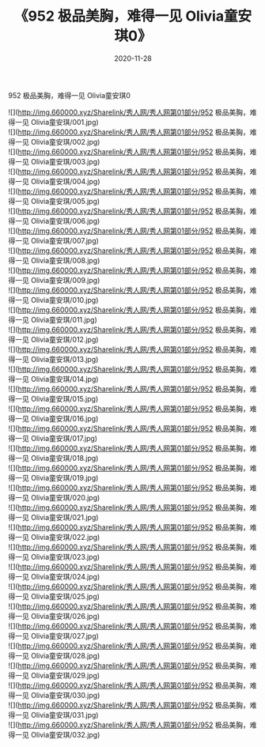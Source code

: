 ﻿---
layout: post
title:  《952 极品美胸，难得一见 Olivia童安琪0》
date:   2020-11-28
img: http://img.660000.xyz/Sharelink/秀人网/秀人网第01部分/952 极品美胸，难得一见 Olivia童安琪0/000.jpg
categories: [美女, 清纯, 唯美]
---

952 极品美胸，难得一见 Olivia童安琪0

  ![](http://img.660000.xyz/Sharelink/秀人网/秀人网第01部分/952 极品美胸，难得一见 Olivia童安琪/001.jpg) <br> ![](http://img.660000.xyz/Sharelink/秀人网/秀人网第01部分/952 极品美胸，难得一见 Olivia童安琪/002.jpg) <br> ![](http://img.660000.xyz/Sharelink/秀人网/秀人网第01部分/952 极品美胸，难得一见 Olivia童安琪/003.jpg) <br> ![](http://img.660000.xyz/Sharelink/秀人网/秀人网第01部分/952 极品美胸，难得一见 Olivia童安琪/004.jpg) <br> ![](http://img.660000.xyz/Sharelink/秀人网/秀人网第01部分/952 极品美胸，难得一见 Olivia童安琪/005.jpg) <br> ![](http://img.660000.xyz/Sharelink/秀人网/秀人网第01部分/952 极品美胸，难得一见 Olivia童安琪/006.jpg) <br> ![](http://img.660000.xyz/Sharelink/秀人网/秀人网第01部分/952 极品美胸，难得一见 Olivia童安琪/007.jpg) <br> ![](http://img.660000.xyz/Sharelink/秀人网/秀人网第01部分/952 极品美胸，难得一见 Olivia童安琪/008.jpg) <br> ![](http://img.660000.xyz/Sharelink/秀人网/秀人网第01部分/952 极品美胸，难得一见 Olivia童安琪/009.jpg) <br> ![](http://img.660000.xyz/Sharelink/秀人网/秀人网第01部分/952 极品美胸，难得一见 Olivia童安琪/010.jpg) <br> ![](http://img.660000.xyz/Sharelink/秀人网/秀人网第01部分/952 极品美胸，难得一见 Olivia童安琪/011.jpg) <br> ![](http://img.660000.xyz/Sharelink/秀人网/秀人网第01部分/952 极品美胸，难得一见 Olivia童安琪/012.jpg) <br> ![](http://img.660000.xyz/Sharelink/秀人网/秀人网第01部分/952 极品美胸，难得一见 Olivia童安琪/013.jpg) <br> ![](http://img.660000.xyz/Sharelink/秀人网/秀人网第01部分/952 极品美胸，难得一见 Olivia童安琪/014.jpg) <br> ![](http://img.660000.xyz/Sharelink/秀人网/秀人网第01部分/952 极品美胸，难得一见 Olivia童安琪/015.jpg) <br> ![](http://img.660000.xyz/Sharelink/秀人网/秀人网第01部分/952 极品美胸，难得一见 Olivia童安琪/016.jpg) <br> ![](http://img.660000.xyz/Sharelink/秀人网/秀人网第01部分/952 极品美胸，难得一见 Olivia童安琪/017.jpg) <br> ![](http://img.660000.xyz/Sharelink/秀人网/秀人网第01部分/952 极品美胸，难得一见 Olivia童安琪/018.jpg) <br> ![](http://img.660000.xyz/Sharelink/秀人网/秀人网第01部分/952 极品美胸，难得一见 Olivia童安琪/019.jpg) <br> ![](http://img.660000.xyz/Sharelink/秀人网/秀人网第01部分/952 极品美胸，难得一见 Olivia童安琪/020.jpg) <br> ![](http://img.660000.xyz/Sharelink/秀人网/秀人网第01部分/952 极品美胸，难得一见 Olivia童安琪/021.jpg) <br> ![](http://img.660000.xyz/Sharelink/秀人网/秀人网第01部分/952 极品美胸，难得一见 Olivia童安琪/022.jpg) <br> ![](http://img.660000.xyz/Sharelink/秀人网/秀人网第01部分/952 极品美胸，难得一见 Olivia童安琪/023.jpg) <br> ![](http://img.660000.xyz/Sharelink/秀人网/秀人网第01部分/952 极品美胸，难得一见 Olivia童安琪/024.jpg) <br> ![](http://img.660000.xyz/Sharelink/秀人网/秀人网第01部分/952 极品美胸，难得一见 Olivia童安琪/025.jpg) <br> ![](http://img.660000.xyz/Sharelink/秀人网/秀人网第01部分/952 极品美胸，难得一见 Olivia童安琪/026.jpg) <br> ![](http://img.660000.xyz/Sharelink/秀人网/秀人网第01部分/952 极品美胸，难得一见 Olivia童安琪/027.jpg) <br> ![](http://img.660000.xyz/Sharelink/秀人网/秀人网第01部分/952 极品美胸，难得一见 Olivia童安琪/028.jpg) <br> ![](http://img.660000.xyz/Sharelink/秀人网/秀人网第01部分/952 极品美胸，难得一见 Olivia童安琪/029.jpg) <br> ![](http://img.660000.xyz/Sharelink/秀人网/秀人网第01部分/952 极品美胸，难得一见 Olivia童安琪/030.jpg) <br> ![](http://img.660000.xyz/Sharelink/秀人网/秀人网第01部分/952 极品美胸，难得一见 Olivia童安琪/031.jpg) <br> ![](http://img.660000.xyz/Sharelink/秀人网/秀人网第01部分/952 极品美胸，难得一见 Olivia童安琪/032.jpg) <br>